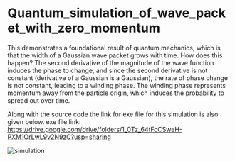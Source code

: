 # Quantum_simulation_of_wave_packet_with_zero_momentum
This demonstrates a foundational result of quantum mechanics, which is that the width of a Gaussian wave packet grows with time. How does this happen? The second derivative of the magnitude of the wave function induces the phase to change, and since the second derivative is not constant (derivative of a Gaussian is a Gaussian), the rate of phase change is not constant, leading to a winding phase. The winding phase represents momentum away from the particle origin, which induces the probability to spread out over time.

Along with the source code the link for exe file for this simulation is also given below.
exe file link: https://drive.google.com/drive/folders/1_0Tz_64tFcCSweH-PXM1OrLwL9v2N9zC?usp=sharing

![simulation](https://github.com/malikazhar112/Quantum_simulation_of_wave_packet_with_zero_momentum/assets/161452813/2382f940-fbd4-42ad-851a-bd3c175087ca)
